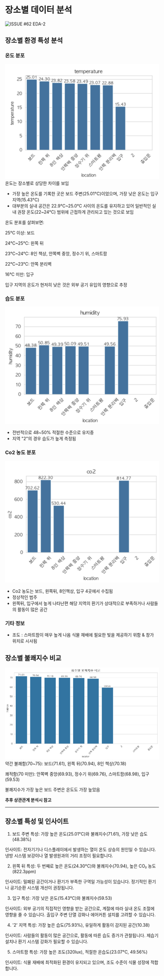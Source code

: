 # 장소별 데이터 분석
![ISSUE #62 EDA-2](https://github.com/orgs/Pangyo-Coffee-Legends/projects/4/views/4?pane=issue&itemId=107529039&issue=Pangyo-Coffee-Legends%7Cbacklog%7C62)

## 장소별 환경 특성 분석
### 온도 분포
![온도분포](../img/location/온도_분포.png)
온도는 장소별로 상당한 차이를 보임
- 가장 높은 온도를 기록한 곳은 보드 주변(25.01°C)이었으며, 가장 낮은 온도는 입구 지역(15.43°C)
- 대부분의 실내 공간은 22.9°C~25.0°C 사이의 온도를 유지하고 있어 일반적인 실내 권장 온도(22~24°C) 범위에 근접하게 관리되고 있는 것으로 보임

온도 분포를 살펴보면:

25°C 이상: 보드

24°C~25°C: 왼쪽 뒤

23°C~24°C: 8인 책상, 안쪽벽 중앙, 정수기 위, 스마트팜

22°C~23°C: 안쪽 분리벽

16°C 미만: 입구

입구 지역의 온도가 현저히 낮은 것은 외부 공기 유입의 영향으로 추정

### 습도 분포
![습도분포](../img/location/습도_분포.png)
- 전반적으로 48~50% 적절한 수준으로 유지중
- 지역 "2"의 경우 습도가 높게 측정됨 

### Co2 농도 분포
![Co2분포](../img/location/Co2_분포.png)
- Co2 농도는 보드, 왼쪽뒤, 8인책상, 입구 4곳에서 수집됨
- 정상적인 범주
- 왼쪽뒤, 입구에서 높게 나타난편 해당 지역의 환기가 상대적으로 부족하거나 사람들의 활동이 많은 공간

### 기타 정보
- 조도 : 스마트팜이 매우 높게 나옴 식물 재배에 필요한 빛을 제공하기 위함 & 창가 위치로 시사됨

## 장소별 불쾌지수 비교
![장소별 불쾌지수 비교](../img/location/장소별_불쾌지수.png)
약간 불쾌함(70~75): 보드(71.61), 왼쪽 뒤(70.94), 8인 책상(70.18)

쾌적함(70 미만): 안쪽벽 중앙(69.93), 정수기 위(69.76), 스마트팜(68.98), 입구(59.53)

불쾌지수가 가장 높은 보드 주변은 온도도 가장 높았음

**추후 상관관계 분석시 참고**

---
## 장소별 특성 및 인사이트 
1. 보드 주변
특성: 가장 높은 온도(25.01°C)와 불쾌지수(71.61), 가장 낮은 습도(48.38%)

인사이트: 전자기기나 디스플레이에서 발생하는 열이 온도 상승의 원인일 수 있습니다. 냉방 시스템 보강이나 열 발생원과의 거리 조정이 필요합니다.

2. 왼쪽 뒤
특성: 두 번째로 높은 온도(24.30°C)와 불쾌지수(70.94), 높은 CO₂ 농도(822.3ppm)

인사이트: 밀폐된 공간이거나 환기가 부족한 구역일 가능성이 있습니다. 정기적인 환기나 공기순환 시스템 개선이 권장됩니다.

3. 입구
특성: 가장 낮은 온도(15.43°C)와 불쾌지수(59.53)

인사이트: 외부 공기의 직접적인 영향을 받는 공간으로, 계절에 따라 실내 온도 조절에 영향을 줄 수 있습니다. 출입구 주변 단열 강화나 에어커튼 설치를 고려할 수 있습니다.

4. '2' 지역
특성: 가장 높은 습도(75.93%), 유일하게 활동이 감지된 공간(10.38)

인사이트: 사람들의 활동이 많은 공간으로, 활동에 따른 습도 증가가 관찰됩니다. 제습기 설치나 환기 시스템 강화가 필요할 수 있습니다.

5. 스마트팜
특성: 가장 높은 조도(320lux), 적절한 온습도(23.07°C, 49.56%)

인사이트: 식물 재배에 최적화된 환경이 유지되고 있으며, 조도 수준이 식물 성장에 적합합니다.

